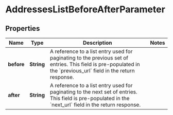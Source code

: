 

# AddressesListBeforeAfterParameter


## Properties

| Name | Type | Description | Notes |
|------------ | ------------- | ------------- | -------------|
|**before** | **String** | A reference to a list entry used for paginating to the previous set of entries. This field is pre-populated in the &#x60;previous_url&#x60; field in the return response.  |  |
|**after** | **String** | A reference to a list entry used for paginating to the next set of entries. This field is pre-populated in the &#x60;next_url&#x60; field in the return response.  |  |



